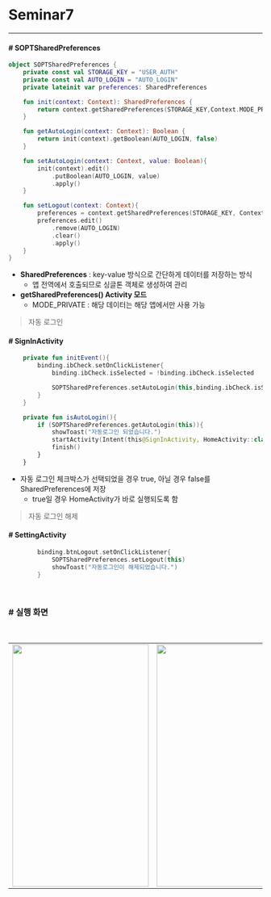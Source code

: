 # Seminar7
--- 
#### # SOPTSharedPreferences
``` kotlin
object SOPTSharedPreferences {
    private const val STORAGE_KEY = "USER_AUTH"
    private const val AUTO_LOGIN = "AUTO_LOGIN"
    private lateinit var preferences: SharedPreferences

    fun init(context: Context): SharedPreferences {
        return context.getSharedPreferences(STORAGE_KEY,Context.MODE_PRIVATE)
    }

    fun getAutoLogin(context: Context): Boolean {
        return init(context).getBoolean(AUTO_LOGIN, false)
    }

    fun setAutoLogin(context: Context, value: Boolean){
        init(context).edit()
            .putBoolean(AUTO_LOGIN, value)
            .apply()
    }

    fun setLogout(context: Context){
        preferences = context.getSharedPreferences(STORAGE_KEY, Context.MODE_PRIVATE)
        preferences.edit()
            .remove(AUTO_LOGIN)
            .clear()
            .apply()
    }
}
```
+ __SharedPreferences__ : key-value 방식으로 간단하게 데이터를 저장하는 방식
    + 앱 전역에서 호출되므로 싱글톤 객체로 생성하여 관리
+ __getSharedPreferences() Activity 모드__ 
    + MODE_PRIVATE : 해당 데이터는 해당 앱에서만 사용 가능
 
> 자동 로그인 
#### # SignInActivity
``` kotlin
    private fun initEvent(){
        binding.ibCheck.setOnClickListener{
            binding.ibCheck.isSelected = !binding.ibCheck.isSelected

            SOPTSharedPreferences.setAutoLogin(this,binding.ibCheck.isSelected)
        }
    }

    private fun isAutoLogin(){
        if (SOPTSharedPreferences.getAutoLogin(this)){
            showToast("자동로그인 되었습니다.")
            startActivity(Intent(this@SignInActivity, HomeActivity::class.java))
            finish()
        }
    }
```
+ 자동 로그인 체크박스가 선택되었을 경우 true, 아닐 경우 false를 SharedPreferences에 저장
    + true일 경우 HomeActivity가 바로 실행되도록 함
 
> 자동 로그인 해제
 
#### # SettingActivity
``` kotlin
        binding.btnLogout.setOnClickListener{
            SOPTSharedPreferences.setLogout(this)
            showToast("자동로그인이 해제되었습니다.")
        }
``` 
 
### # 실행 화면
<table>
  <tr>
<td><img src="https://user-images.githubusercontent.com/62695395/173039998-63453a8e-39df-433a-a9e8-aaa0b23d3ccf.gif" width="270" height="480" /></td>
    <td><img src="https://user-images.githubusercontent.com/62695395/173040094-08c0bcda-4ae7-4889-a5cf-cf6f5206f603.gif" width="270" height="480" /></td>
<td><img src="https://user-images.githubusercontent.com/62695395/173040236-9e5d1695-535c-4559-84d0-24d7b8ea6199.gif" width="270" height="480" /></td>
  <tr>
</table>

